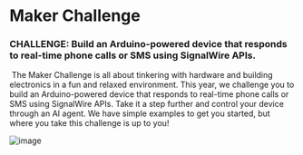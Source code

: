 # Maker Challenge


### CHALLENGE: Build an Arduino-powered device that responds to real-time phone calls or SMS using SignalWire APIs.
‍
The Maker Challenge is all about tinkering with hardware and building electronics in a fun and relaxed environment. This year, we challenge you to build an Arduino-powered device that responds to real-time phone calls or SMS using SignalWire APIs. Take it a step further and control your device through an AI agent. We have simple examples to get you started, but where you take this challenge is up to you!

![image](https://github.com/user-attachments/assets/f9639ed0-2fb9-47b5-96a8-c22a7999c120)
